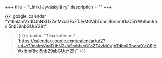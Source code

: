 +++
title = "Linkki Jyväskylä ry"
description = ""
+++

<!-- ### Linkki Jyväskylä ry, eli puhekielessä Linkki on vuonna 2006 perustettu Jyväskylän yliopiston informaatioteknologian tiedekunnassa toimiva tietotekniikan, tietojenkäsittelytieteen ja koulutusteknologian pääaine-, sivuaine- sekä jatko-opiskelijoiden ainejärjestö. -->

{{< google_calendar
"Y19nMmVxdDJhN3UxZmMxcGFoZTJvMGVjbTdhc0Bncm91cC5jYWxlbmRhci5nb29nbGUuY29t"
>}}
{{< button "Tilaa kalenteri" "https://calendar.google.com/calendar/u/2?cid=Y19nMmVxdDJhN3UxZmMxcGFoZTJvMGVjbTdhc0Bncm91cC5jYWxlbmRhci5nb29nbGUuY29t" >}}
